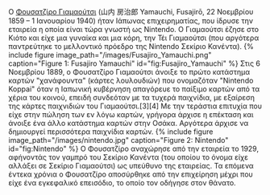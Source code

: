 Ο [Φουσατζίρο Γιαμαούτσι](https://el.wikipedia.org/wiki/%CE%A6%CE%BF%CF%85%CF%83%CE%B1%CF%84%CE%B6%CE%AF%CF%81%CE%BF_%CE%93%CE%B9%CE%B1%CE%BC%CE%B1%CE%BF%CF%8D%CF%84%CF%83%CE%B9) (山内 房治郎 Yamauchi, Fusajirō, 22 Νοεμβρίου 1859 – 1 Ιανουαρίου 1940) ήταν Ιάπωνας επιχειρηματίας, που ίδρυσε την εταιρεία η οποία είναι τώρα γνωστή ως Nintendo. Ο Γιαμαούτσι έζησε στο Κιότο και είχε μια γυναίκα και μια κόρη, την Τέι Γιαμαούτσι (που αργότερα παντρεύτηκε το μελλοντικό πρόεδρο της Nintendo Σεκίριο Κανέντα). 
{% include figure image_path="/images/Fusajiro_Yamauchi.png" caption="Figure 1: Fusajiro Yamauchi" id="fig:Fusajiro_Yamauchi" %}
Στις 6 Νοεμβρίου 1889, ο Φουσατζίρο Γιαμαούτσι άνοιξε το πρώτο κατάστημα καρτών "χανάφουντα" (κάρτες λουλουδιών) που ονομαζόταν "Nintendo Koppai" όταν η Ιαπωνική κυβέρνηση απαγόρευε το παίξιμο καρτών από  τα χέρια του κοινού, επειδή συνδεόταν με τα τυχερά παιχνίδια, με εξαίρεση της κάρτες παιχνιδιών του Γιαμαούτσι.[3][4] Με την τεράστια επιτυχία που είχε στην πώληση των εν λόγω καρτών, γρήγορα άρχισε η επέκταση και άνοιξε ένα άλλο κατάστημα καρτών στην Οσάκα. Αργότερα άρχισε να δημιουργεί περισσότερα παιχνίδια καρτών. 
{% include figure image_path="/images/nintendo.jpg" caption="Figure 2: Nintendo" id="fig:Nintendo" %}
Ο Φουσατζίρο αναχώρησε από την εταιρεία το 1929, αφήνοντάς τον γαμπρό του Σεκίριο Κανέντα (του οποίου το όνομα είχε αλλάξει σε Σεκίριο Γιαμαούτσι) ως υπεύθυνο της εταιρείας. Τα επόμενα έντεκα χρόνια ο Φουσατζίρο αποσύρθηκε από την επιχείρηση μέχρι που είχε ένα εγκεφαλικό επεισόδιο, το οποίο τον οδήγησε στον θάνατο.


[^1]: fig:Fusajiro_Yamauchi
[^2]: fig:Nintendo
